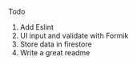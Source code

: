 Todo
1. Add Eslint
2. UI input and validate with Formik
3. Store data in firestore
4. Write a great readme